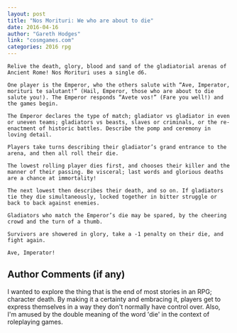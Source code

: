 ```yaml
---
layout: post
title: "Nos Morituri: We who are about to die"
date: 2016-04-16
author: "Gareth Hodges"
link: "cosmgames.com"
categories: 2016 rpg
---
```

```
Relive the death, glory, blood and sand of the gladiatorial arenas of Ancient Rome! Nos Morituri uses a single d6.

One player is the Emperor, who the others salute with “Ave, Imperator, morituri te salutant!” (Hail, Emperor, those who are about to die salute you!). The Emperor responds “Avete vos!” (Fare you well!) and the games begin.

The Emperor declares the type of match; gladiator vs gladiator in even or uneven teams; gladiators vs beasts, slaves or criminals, or the re-enactment of historic battles. Describe the pomp and ceremony in loving detail. 

Players take turns describing their gladiator’s grand entrance to the arena, and then all roll their die.

The lowest rolling player dies first, and chooses their killer and the manner of their passing. Be visceral; last words and glorious deaths are a chance at immortality!

The next lowest then describes their death, and so on. If gladiators tie they die simultaneously, locked together in bitter struggle or back to back against enemies.

Gladiators who match the Emperor’s die may be spared, by the cheering crowd and the turn of a thumb. 

Survivors are showered in glory, take a -1 penalty on their die, and fight again. 

Ave, Imperator!
```
## Author Comments (if any)

I wanted to explore the thing that is the end of most stories in an RPG; character death. By making it a certainty and embracing it, players get to express themselves in a way they don't normally have control over. Also, I'm amused by the double meaning of the word 'die' in the context of roleplaying games.
